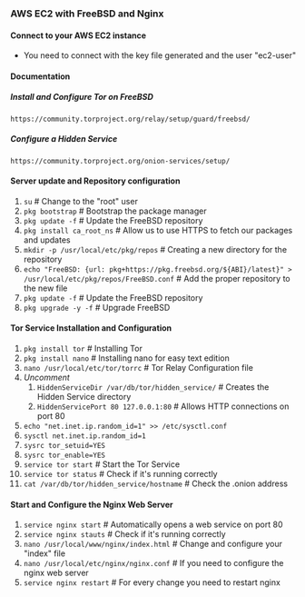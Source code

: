 ### AWS EC2 with FreeBSD and Nginx

#### Connect to your AWS EC2 instance

- You need to connect with the key file generated and the user "ec2-user"

#### Documentation

##### Install and Configure Tor on FreeBSD
	https://community.torproject.org/relay/setup/guard/freebsd/
##### Configure a Hidden Service
	https://community.torproject.org/onion-services/setup/

#### Server update and Repository configuration

1. `su` # Change to the "root" user
2. `pkg bootstrap` # Bootstrap the package manager
3. `pkg update -f` # Update the FreeBSD repository
4. `pkg install ca_root_ns` # Allow us to use HTTPS to fetch our packages and updates
5. `mkdir -p /usr/local/etc/pkg/repos` # Creating a new directory for the repository
6. `echo "FreeBSD: {url: pkg+https://pkg.freebsd.org/${ABI}/latest}" > /usr/local/etc/pkg/repos/FreeBSD.conf` # Add the proper repository to the new file
7. `pkg update -f` # Update the FreeBSD repository
8. `pkg upgrade -y -f`  # Upgrade FreeBSD

#### Tor Service Installation and Configuration

1. `pkg install tor` # Installing Tor
2. `pkg install nano`  # Installing nano for easy text edition
3. `nano /usr/local/etc/tor/torrc` # Tor Relay Configuration file
4. *Uncomment*
	1. `HiddenServiceDir /var/db/tor/hidden_service/` # Creates the Hidden Service directory
	2. `HiddenServicePort 80 127.0.0.1:80` # Allows HTTP connections on port 80
5. `echo "net.inet.ip.random_id=1" >> /etc/sysctl.conf`
6. `sysctl net.inet.ip.random_id=1`
7. `sysrc tor_setuid=YES` 
8. `sysrc tor_enable=YES`
9. `service tor start` # Start the Tor Service
10. `service tor status` # Check if it's running correctly
11. `cat /var/db/tor/hidden_service/hostname` # Check the .onion address

#### Start and Configure the Nginx Web Server

1. `service nginx start` # Automatically opens a web service on port 80
2. `service nginx stauts` # Check if it's running correctly
3. `nano /usr/local/www/nginx/index.html` # Change and configure your "index" file
4. `nano /usr/local/etc/nginx/nginx.conf` # If you need to configure the nginx web server
5. `service nginx restart` # For every change you need to restart nginx
